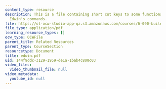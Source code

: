 ```yaml
---
content_type: resource
description: This is a file containing short cut keys to some functions and other
  Edwin's commands.
file: https://ol-ocw-studio-app-qa.s3.amazonaws.com/courses/6-090-building-programming-experience-a-lead-in-to-6-001-january-iap-2005/144f9ddc31291959de1a1bab4c800c03_edwin.pdf
file_type: application/pdf
learning_resource_types: []
ocw_type: OCWFile
parent_title: Related Resources
parent_type: CourseSection
resourcetype: Document
title: edwin.pdf
uid: 144f9ddc-3129-1959-de1a-1bab4c800c03
video_files:
  video_thumbnail_file: null
video_metadata:
  youtube_id: null
---
```

